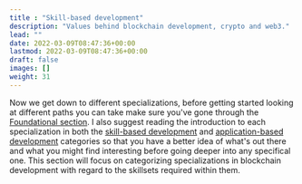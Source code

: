 ```yaml
---
title : "Skill-based development"
description: "Values behind blockchain development, crypto and web3."
lead: ""
date: 2022-03-09T08:47:36+00:00
lastmod: 2022-03-09T08:47:36+00:00
draft: false
images: []
weight: 31
---
```


Now we get down to different specializations, before getting started looking at different paths you can take make sure you've gone through the [Foundational section](). I also suggest reading the introduction to each specialization in both the [skill-based development]() and [application-based development]() categories so that you have a better idea of what's out there and what you might find interesting before going deeper into any specifical one. This section will focus on categorizing specializations in blockchain development with regard to the skillsets required within them.
